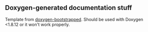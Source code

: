 ## Doxygen-generated documentation stuff

Template from [doxygen-bootstrapped](https://github.com/Velron/doxygen-bootstrapped).
Should be used with Doxygen <1.8.12 or it won't work properly.
